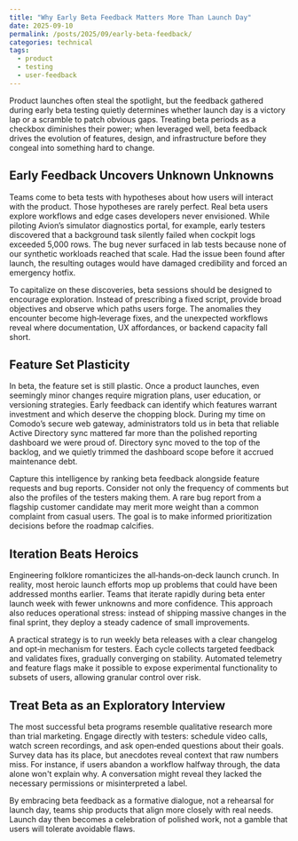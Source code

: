 ```yaml
---
title: "Why Early Beta Feedback Matters More Than Launch Day"
date: 2025-09-10
permalink: /posts/2025/09/early-beta-feedback/
categories: technical
tags:
  - product
  - testing
  - user-feedback
---
```


Product launches often steal the spotlight, but the feedback gathered during early beta testing quietly determines whether launch day is a victory lap or a scramble to patch obvious gaps. Treating beta periods as a checkbox diminishes their power; when leveraged well, beta feedback drives the evolution of features, design, and infrastructure before they congeal into something hard to change.

## Early Feedback Uncovers Unknown Unknowns

Teams come to beta tests with hypotheses about how users will interact with the product. Those hypotheses are rarely perfect. Real beta users explore workflows and edge cases developers never envisioned. While piloting Avion’s simulator diagnostics portal, for example, early testers discovered that a background task silently failed when cockpit logs exceeded 5,000 rows. The bug never surfaced in lab tests because none of our synthetic workloads reached that scale. Had the issue been found after launch, the resulting outages would have damaged credibility and forced an emergency hotfix.

To capitalize on these discoveries, beta sessions should be designed to encourage exploration. Instead of prescribing a fixed script, provide broad objectives and observe which paths users forge. The anomalies they encounter become high‑leverage fixes, and the unexpected workflows reveal where documentation, UX affordances, or backend capacity fall short.

## Feature Set Plasticity

In beta, the feature set is still plastic. Once a product launches, even seemingly minor changes require migration plans, user education, or versioning strategies. Early feedback can identify which features warrant investment and which deserve the chopping block. During my time on Comodo’s secure web gateway, administrators told us in beta that reliable Active Directory sync mattered far more than the polished reporting dashboard we were proud of. Directory sync moved to the top of the backlog, and we quietly trimmed the dashboard scope before it accrued maintenance debt.

Capture this intelligence by ranking beta feedback alongside feature requests and bug reports. Consider not only the frequency of comments but also the profiles of the testers making them. A rare bug report from a flagship customer candidate may merit more weight than a common complaint from casual users. The goal is to make informed prioritization decisions before the roadmap calcifies.

## Iteration Beats Heroics

Engineering folklore romanticizes the all‑hands‑on‑deck launch crunch. In reality, most heroic launch efforts mop up problems that could have been addressed months earlier. Teams that iterate rapidly during beta enter launch week with fewer unknowns and more confidence. This approach also reduces operational stress: instead of shipping massive changes in the final sprint, they deploy a steady cadence of small improvements.

A practical strategy is to run weekly beta releases with a clear changelog and opt‑in mechanism for testers. Each cycle collects targeted feedback and validates fixes, gradually converging on stability. Automated telemetry and feature flags make it possible to expose experimental functionality to subsets of users, allowing granular control over risk.

## Treat Beta as an Exploratory Interview

The most successful beta programs resemble qualitative research more than trial marketing. Engage directly with testers: schedule video calls, watch screen recordings, and ask open‑ended questions about their goals. Survey data has its place, but anecdotes reveal context that raw numbers miss. For instance, if users abandon a workflow halfway through, the data alone won't explain why. A conversation might reveal they lacked the necessary permissions or misinterpreted a label.

By embracing beta feedback as a formative dialogue, not a rehearsal for launch day, teams ship products that align more closely with real needs. Launch day then becomes a celebration of polished work, not a gamble that users will tolerate avoidable flaws.

